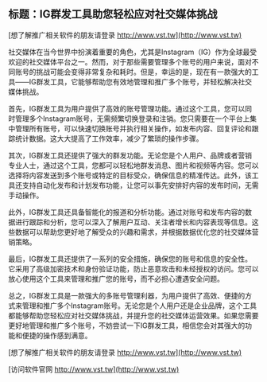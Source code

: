## **标题：IG群发工具助您轻松应对社交媒体挑战**

[想了解推广相关软件的朋友请登录 http://www.vst.tw](http://www.vst.tw)

社交媒体在当今世界中扮演着重要的角色，尤其是Instagram（IG）作为全球最受欢迎的社交媒体平台之一。然而，对于那些需要管理多个账号的用户来说，面对不同账号的挑战可能会变得非常复杂和耗时。但是，幸运的是，现在有一款强大的工具——IG群发工具，它能够帮助您有效地管理和推广多个账号，并轻松解决社交媒体挑战。

首先，IG群发工具为用户提供了高效的账号管理功能。通过这个工具，您可以同时管理多个Instagram账号，无需频繁切换登录和注销。您只需要在一个平台上集中管理所有账号，可以快速切换账号并执行相关操作，如发布内容、回复评论和跟踪统计数据。这大大提高了工作效率，减少了繁琐的操作步骤。

其次，IG群发工具还提供了强大的群发功能。无论您是个人用户、品牌或者营销专业人士，通过这个工具，您都可以轻松地群发消息、图片和视频等内容。您可以选择将内容发送到多个账号或特定的目标受众，确保信息的精准传达。此外，该工具还支持自动化发布和计划发布功能，让您可以事先安排好内容的发布时间，无需手动操作。

此外，IG群发工具还具备智能化的报道和分析功能。通过对账号和发布内容的数据进行跟踪和分析，您可以深入了解用户互动、关注者增长和内容表现等信息。这些数据可以帮助您更好地了解受众的兴趣和需求，并根据数据优化您的社交媒体营销策略。

最后，IG群发工具还提供了一系列的安全措施，确保您的账号和信息的安全性。它采用了高级加密技术和身份验证功能，防止恶意攻击和未经授权的访问。您可以放心使用这个工具来管理和推广您的账号，而不必担心遭遇安全问题。

总之，IG群发工具是一款强大的多账号管理利器，为用户提供了高效、便捷的方式来管理和推广多个Instagram账号。无论您是个人用户还是企业品牌，这个工具都能够帮助您轻松应对社交媒体挑战，并提升您的社交媒体运营效果。如果您需要更好地管理和推广多个账号，不妨尝试一下IG群发工具，相信您会对其强大的功能和便捷的操作感到满意。

[想了解推广相关软件的朋友请登录 http://www.vst.tw](http://www.vst.tw)


[访问软件官网 http://www.vst.tw](http://www.vst.tw)
